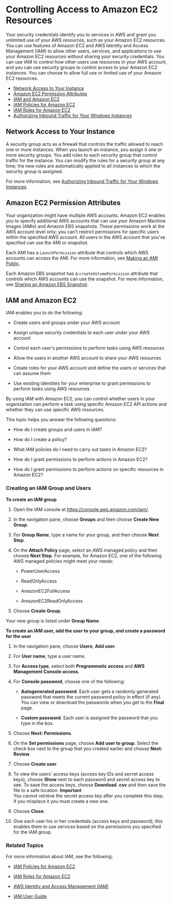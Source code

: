 # Controlling Access to Amazon EC2 Resources<a name="UsingIAM"></a>

Your security credentials identify you to services in AWS and grant you unlimited use of your AWS resources, such as your Amazon EC2 resources\. You can use features of Amazon EC2 and AWS Identity and Access Management \(IAM\) to allow other users, services, and applications to use your Amazon EC2 resources without sharing your security credentials\. You can use IAM to control how other users use resources in your AWS account, and you can use security groups to control access to your Amazon EC2 instances\. You can choose to allow full use or limited use of your Amazon EC2 resources\.


+ [Network Access to Your Instance](#intro-to-security-groups)
+ [Amazon EC2 Permission Attributes](#AmazonEC2Permissions)
+ [IAM and Amazon EC2](#intro-to-iam)
+ [IAM Policies for Amazon EC2](iam-policies-for-amazon-ec2.md)
+ [IAM Roles for Amazon EC2](iam-roles-for-amazon-ec2.md)
+ [Authorizing Inbound Traffic for Your Windows Instances](authorizing-access-to-an-instance.md)

## Network Access to Your Instance<a name="intro-to-security-groups"></a>

A security group acts as a firewall that controls the traffic allowed to reach one or more instances\. When you launch an instance, you assign it one or more security groups\. You add rules to each security group that control traffic for the instance\. You can modify the rules for a security group at any time; the new rules are automatically applied to all instances to which the security group is assigned\. 

For more information, see [Authorizing Inbound Traffic for Your Windows Instances](authorizing-access-to-an-instance.md)\.

## Amazon EC2 Permission Attributes<a name="AmazonEC2Permissions"></a>

Your organization might have multiple AWS accounts\. Amazon EC2 enables you to specify additional AWS accounts that can use your Amazon Machine Images \(AMIs\) and Amazon EBS snapshots\. These permissions work at the AWS account level only; you can't restrict permissions for specific users within the specified AWS account\. All users in the AWS account that you've specified can use the AMI or snapshot\.

Each AMI has a `LaunchPermission` attribute that controls which AWS accounts can access the AMI\. For more information, see [Making an AMI Public](sharingamis-intro.md)\.

Each Amazon EBS snapshot has a `createVolumePermission` attribute that controls which AWS accounts can use the snapshot\. For more information, see [Sharing an Amazon EBS Snapshot](ebs-modifying-snapshot-permissions.md)\.

## IAM and Amazon EC2<a name="intro-to-iam"></a>

IAM enables you to do the following:

+ Create users and groups under your AWS account

+ Assign unique security credentials to each user under your AWS account

+ Control each user's permissions to perform tasks using AWS resources

+ Allow the users in another AWS account to share your AWS resources

+ Create roles for your AWS account and define the users or services that can assume them

+ Use existing identities for your enterprise to grant permissions to perform tasks using AWS resources

By using IAM with Amazon EC2, you can control whether users in your organization can perform a task using specific Amazon EC2 API actions and whether they can use specific AWS resources\.

This topic helps you answer the following questions:

+ How do I create groups and users in IAM?

+ How do I create a policy?

+ What IAM policies do I need to carry out tasks in Amazon EC2?

+ How do I grant permissions to perform actions in Amazon EC2?

+ How do I grant permissions to perform actions on specific resources in Amazon EC2?

### Creating an IAM Group and Users<a name="creating-an-iam-group"></a>

**To create an IAM group**

1. Open the IAM console at [https://console\.aws\.amazon\.com/iam/](https://console.aws.amazon.com/iam/)\.

1. In the navigation pane, choose **Groups** and then choose **Create New Group**\. 

1. For **Group Name**, type a name for your group, and then choose **Next Step**\.

1. On the **Attach Policy** page, select an AWS managed policy and then choose **Next Step**\. For example, for Amazon EC2, one of the following AWS managed policies might meet your needs:

   + PowerUserAccess

   + ReadOnlyAccess

   + AmazonEC2FullAccess

   + AmazonEC2ReadOnlyAccess

1. Choose **Create Group**\.

Your new group is listed under **Group Name**\.

**To create an IAM user, add the user to your group, and create a password for the user**

1. In the navigation pane, choose **Users**, **Add user**\.

1. For **User name**, type a user name\.

1. For **Access type**, select both **Programmatic access** and **AWS Management Console access**\.

1. For **Console password**, choose one of the following:

   + **Autogenerated password**\. Each user gets a randomly generated password that meets the current password policy in effect \(if any\)\. You can view or download the passwords when you get to the **Final** page\.

   + **Custom password**\. Each user is assigned the password that you type in the box\.

1. Choose **Next: Permissions**\.

1. On the **Set permissions** page, choose **Add user to group**\. Select the check box next to the group that you created earlier and choose **Next: Review**\.

1. Choose **Create user**\.

1. To view the users' access keys \(access key IDs and secret access keys\), choose **Show** next to each password and secret access key to see\. To save the access keys, choose **Download \.csv** and then save the file to a safe location\.
**Important**  
You cannot retrieve the secret access key after you complete this step; if you misplace it you must create a new one\.

1. Choose **Close**\.

1. Give each user his or her credentials \(access keys and password\); this enables them to use services based on the permissions you specified for the IAM group\. 

### Related Topics<a name="iam-related-topics"></a>

For more information about IAM, see the following:

+ [IAM Policies for Amazon EC2](iam-policies-for-amazon-ec2.md)

+ [IAM Roles for Amazon EC2](iam-roles-for-amazon-ec2.md)

+ [AWS Identity and Access Management \(IAM\)](https://aws.amazon.com/iam)

+ [IAM User Guide](http://docs.aws.amazon.com/IAM/latest/UserGuide/)
